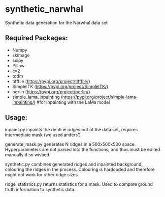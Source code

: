 # synthetic_narwhal
Synthetic data generation for the Narwhal data set



## Required Packages:
  - Numpy
  - skimage
  - scipy
  - Pillow
  - cv2
  - tqdm
  - tifffile (https://pypi.org/project/tifffile/)
  - SimpleITK (https://pypi.org/project/SimpleITK/)
  - perlin (https://pypi.org/project/perlin/)
  - simple_lama_inpainting (https://pypi.org/project/simple-lama-inpainting/)  #for inpainting with the LaMa model


## Usage:
inpaint.py inpaints the dentine ridges out of the data set, requires intermediate mask (we used anders')

generate_mask.py generates N ridges in a 500x500x500 space. Hyperparameters are not parsed into the functions, and thus must be edited manually if so wished.

synthetic.py combines generated ridges and inpainted background, colouring the ridges in the process. Colouring is hardcoded and therefore might not work for other ridge sizes.

ridge_statistics.py returns statistics for a mask. Used to compare ground truth information to synthetic data.
